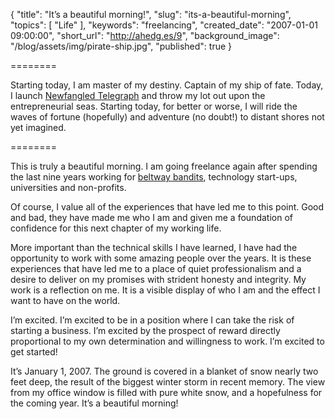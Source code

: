 {
  "title": "It’s a beautiful morning!",
  "slug": "its-a-beautiful-morning",
  "topics": [
    "Life"
  ],
  "keywords": "freelancing",
  "created_date": "2007-01-01 09:00:00",
  "short_url": "http://ahedg.es/9",
  "background_image": "/blog/assets/img/pirate-ship.jpg",
  "published": true
}

========

Starting today, I am master of my destiny. Captain of my ship of fate. Today, I launch [Newfangled Telegraph](http://www.newfangledtelegraph.com/) and throw my lot out upon the entrepreneurial seas. Starting today, for better or worse, I will ride the waves of fortune (hopefully) and adventure (no doubt!) to distant shores not yet imagined.

========

This is truly a beautiful morning. I am going freelance again after spending the last nine years working for [beltway bandits](http://en.wikipedia.org/wiki/Beltway_bandits), technology start-ups, universities and non-profits.

Of course, I value all of the experiences that have led me to this point. Good and bad, they have made me who I am and given me a foundation of confidence for this next chapter of my working life.

More important than the technical skills I have learned, I have had the opportunity to work with some amazing people over the years. It is these experiences that have led me to a place of quiet professionalism and a desire to deliver on my promises with strident honesty and integrity. My work is a reflection on me. It is a visible display of who I am and the effect I want to have on the world.

I’m excited. I’m excited to be in a position where I can take the risk of starting a business. I’m excited by the prospect of reward directly proportional to my own determination and willingness to work. I’m excited to get started!

It’s January 1, 2007. The ground is covered in a blanket of snow nearly two feet deep, the result of the biggest winter storm in recent memory. The view from my office window is filled with pure white snow, and a hopefulness for the coming year. It’s a beautiful morning!
